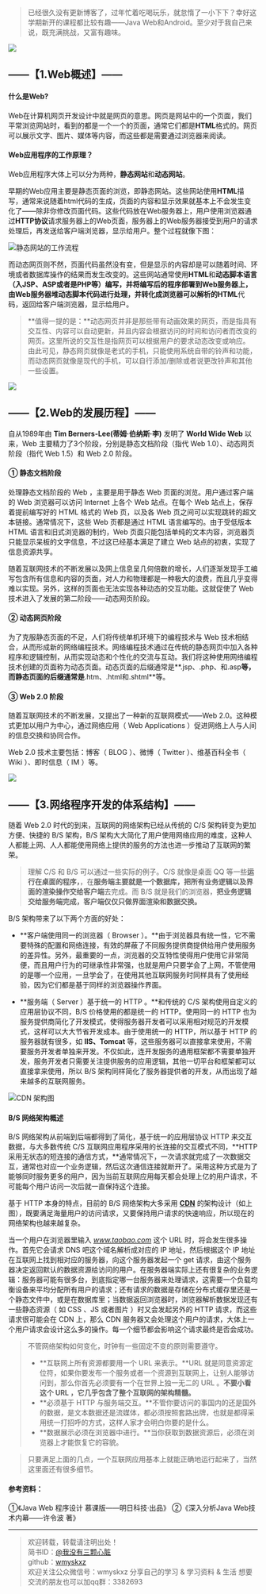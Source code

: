 > 已经很久没有更新博客了，过年忙着吃喝玩乐，就怠惰了一小下下？幸好这学期新开的课程都比较有趣——Java Web和Android。至少对于我自己来说，既充满挑战，又富有趣味。



![](https://upload-images.jianshu.io/upload_images/7896890-ca84d140e887c28f.png?imageMogr2/auto-orient/strip%7CimageView2/2/w/1240)



## ——【1.Web概述】——
#### 什么是Web?
Web在计算机网页开发设计中就是网页的意思。网页是网站中的一个页面，我们平常浏览网站时，看到的都是一个一个的页面，通常它们都是**HTML**格式的。网页可以展示文字、图片、媒体等内容，而这些都是需要通过浏览器来阅读。


#### Web应用程序的工作原理？
Web应用程序大体上可以分为两种，**静态网站**和**动态网站**。

早期的Web应用主要是静态页面的浏览，即静态网站。这些网站使用**HTML**描写，通常来说随着html代码的生成，页面的内容和显示效果就基本上不会发生变化了——除非你修改页面代码。这些代码放在Web服务器上，用户使用浏览器通过**HTTP协议**请求服务器上的Web页面，服务器上的Web服务器接受到用户的请求处理后，再发送给客户端浏览器，显示给用户。整个过程就像下图：

![静态网站的工作流程](https://upload-images.jianshu.io/upload_images/7896890-91273d9ca08bd7f7.png?imageMogr2/auto-orient/strip%7CimageView2/2/w/1240)

而动态网页则不然，页面代码虽然没有变，但是显示的内容却是可以随着时间、环境或者数据库操作的结果而发生改变的。这些网站通常使用**HTML**和**动态脚本语言（入JSP、ASP或者是PHP等）**编写，并将编写后的程序部署到Web服务器上，由Web服务器堆动态脚本代码进行处理，并转化成浏览器可以解析的**HTML**代码，返回给客户端浏览器，显示给用户。

> **值得一提的是：**动态网页并非是那些带有动画效果的网页，而是指具有交互性、内容可以自动更新，并且内容会根据访问的时间和访问者而改变的网页。这里所说的交互性是指网页可以根据用户的要求动态改变或响应。
> 由此可见，静态网页就像是老式的手机，只能使用系统自带的铃声和功能，而动态网页就像是现代的手机，可以自行添加/删除或者说更改铃声和其他一些设置。

![](https://upload-images.jianshu.io/upload_images/7896890-9d622d90b9c1182d.png?imageMogr2/auto-orient/strip%7CimageView2/2/w/1240)

## ——【2.Web的发展历程】——


自从1989年由 **Tim Berners-Lee(蒂姆·伯纳斯·李)** 发明了 **World Wide Web** 以来，Web 主要精力了3个阶段，分别是静态文档阶段（指代 Web 1.0）、动态网页阶段（指代 Web 1.5）和 Web 2.0 阶段。

#### ① 静态文档阶段

处理静态文档阶段的 Web ，主要是用于静态 Web 页面的浏览。用户通过客户端的 Web 浏览器可以访问 Internet 上各个 Web 站点。在每个 Web 站点上，保存着提前编写好的 HTML 格式的 Web 页，以及各 Web 页之间可以实现跳转的超文本链接。通常情况下，这些 Web 页都是通过 HTML 语言编写的。由于受低版本 HTML 语言和旧式浏览器的制约，Web 页面只能包括单纯的文本内容，浏览器页只能显示呆板的文字信息，不过这已经基本满足了建立 Web 站点的初衷，实现了信息资源共享。

随着互联网技术的不断发展以及网上信息呈几何倍数的增长，人们逐渐发现手工编写包含所有信息和内容的页面，对人力和物理都是一种极大的浪费，而且几乎变得难以实现。另外，这样的页面也无法实现各种动态的交互功能。这就促使了 Web 技术进入了发展的第二阶段——动态网页阶段。

#### ② 动态网页阶段

为了克服静态页面的不足，人们将传统单机环境下的编程技术与 Web 技术相结合，从而形成新的网络编程技术。网络编程技术通过在传统的静态网页中加入各种程序和逻辑控制，从而实现动态和个性化的交流与互动。我们将这种使用网络编程技术创建的页面称为动态页面。动态页面的后缀通常是**.jsp、.php、和.asp**等，而静态页面的后缀通常是**.htm、.html和.shtml**等。

#### ③ Web 2.0 阶段

随着互联网技术的不断发展，又提出了一种新的互联网模式——Web 2.0。这种模式更加以用户为中心，通过网络应用（ Web Applications ）促进网络上人与人间的信息交换和协同合作。

Web 2.0 技术主要包括：博客（ BLOG ）、微博（ Twitter ）、维基百科全书（ Wiki ）、即时信息（ IM ）等。

![](https://upload-images.jianshu.io/upload_images/7896890-cdcdf462b4a89f14.png?imageMogr2/auto-orient/strip%7CimageView2/2/w/1240)

## ——【3.网络程序开发的体系结构】——

随着 Web 2.0 时代的到来，互联网的网络架构已经从传统的 C/S 架构转变为更加方便、快捷的 B/S 架构，B/S 架构大大简化了用户使用网络应用的难度，这种人人都能上网、人人都能使用网络上提供的服务的方法也进一步推动了互联网的繁荣。

> 理解 C/S 和 B/S 可以通过一些实际的例子。C/S 就像是桌面 QQ 等一些**运行在桌面的程序，**，在**服务端主要就是一个数据库，把所有业务逻辑以及界面的渲染操作交给客户端**去完成。而 B/S 就是我们的浏览器，**把业务逻辑交给服务端完成，客户端仅仅只做界面渲染和数据交换。**

B/S 架构带来了以下两个方面的好处：

- **客户端使用同一的浏览器（ Browser ）。**由于浏览器具有统一性，它不需要特殊的配置和网络连接，有效的屏蔽了不同服务提供商提供给用户使用服务的差异性。另外，最重要的一点，浏览器的交互特性使得用户使用它非常简便，而且用户行为的可继承性非常强，也就是用户只要学会了上网，不管使用的是哪一个应用，一旦学会了，在使用其他互联网服务时同样具有了使用经验，因为它们都是基于同样的浏览器操作界面。

- **服务端（ Server ）基于统一的 HTTP 。**和传统的 C/S 架构使用自定义的应用层协议不同，B/S 价格使用的都是统一的 HTTP。使用同一的 HTTP 也为服务提供商简化了开发模式，使得服务器开发者可以采用相对规范的开发模式，这样可以大大节省开发成本。由于使用统一的 HTTP，所以基于 HTTP 的服务器就有很多，如 **IIS、Tomcat** 等，这些服务器可以直接拿来使用，不需要服务开发者单独来开发。不仅如此，连开发服务的通用框架都不需要单独开发，服务开发者只需要关注提供服务的应用逻辑，其他一切平台和框架都可以直接拿来使用，所以 B/S 架构同样简化了服务器提供者的开发，从而出现了越来越多的互联网服务。

![CDN 架构图](https://upload-images.jianshu.io/upload_images/7896890-509e8e690f29d89f.png?imageMogr2/auto-orient/strip%7CimageView2/2/w/1240)


#### B/S 网络架构概述

B/S 网络架构从前端到后端都得到了简化，基于统一的应用层协议 HTTP 来交互数据，与大多数传统 C/S 互联网应用程序采用的长连接的交互模式不同，**HTTP 采用无状态的短连接的通信方式，**通常情况下，一次请求就完成了一次数据交互，通常也对应一个业务逻辑，然后这次通信连接就断开了。采用这种方式是为了能够同时服务更多的用户，因为当前互联网应用每天都会处理上亿的用户请求，不可能每个用户访问一次后就一直保持这个连接。

基于 HTTP 本身的特点，目前的 B/S 网络架构大多采用 **[CDN](https://baike.baidu.com/item/CDN/420951)** 的架构设计（如上图），既要满足海量用户的访问请求，又要保持用户请求的快速响应，所以现在的网络架构也越来越复杂。

当一个用户在浏览器里输入 *www.taobao.com* 这个 URL 时，将会发生很多操作。首先它会请求 DNS 吧这个域名解析成对应的 IP 地址，然后根据这个 IP 地址在互联网上找到相对应的服务器，向这个服务器发起一个 get 请求，由这个服务器决定返回默认的数据资源给访问的用户。在服务器端实际上还有很复杂的业务逻辑：服务器可能有很多台，到底指定哪一台服务器来处理请求，这需要一个负载均衡设备来平均分配所有用户的请求；还有请求的数据是存储在分布式缓存里还是一个静态文件中，或是在数据库里；当数据返回浏览器时，浏览器解析数据发现还有一些静态资源（ 如 CSS 、JS 或者图片 ）时又会发起另外的 HTTP 请求，而这些请求很可能会在 CDN 上，那么 CDN 服务器又会处理这个用户的请求，大体上一个用户请求会设计这么多的操作。每一个细节都会影响这个请求最终是否会成功。

> 不管网络架构如何变化，时钟有一些固定不变的原则需要遵守。
> - **互联网上所有资源都要用一个 URL 来表示。**URL 就是同意资源定位符，如果你要发布一个服务或者一个资源到互联网上，让别人能够访问到，那么你首先必须要有一个在世界上独一无二的 URL 。**不要小看这个 URL ，它几乎包含了整个互联网的架构精髓。**
> - **必须基于 HTTP 与服务端交互。**不管你要访问的事国内的还是国外的数据，是文本数据还是流媒体，都必须按照套路出牌，也就是都得采用统一打招呼的方式，这样人家才会明白你要的是什么。
> - **数据展示必须在浏览器中进行。**当你获取到数据资源后，必须在浏览器上才能恢复它的容貌。

> 只要满足上面的几点，一个互联网应用基本上就能正确地运行起来了，当然这里面还有很多细节。


#### 参考资料：
①《Java Web 程序设计 慕课版——明日科技·出品》
②《深入分析Java Web技术内幕——许令波 著》


---

> 欢迎转载，转载请注明出处！   
> 简书ID：[@我没有三颗心脏](https://www.jianshu.com/u/a40d61a49221)  
> github：[wmyskxz](https://github.com/wmyskxz/)  
> 欢迎关注公众微信号：wmyskxz
> 分享自己的学习 & 学习资料 & 生活
> 想要交流的朋友也可以加qq群：3382693